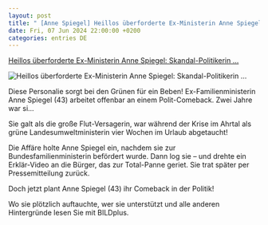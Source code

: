 ```yaml
---
layout: post
title: " [Anne Spiegel] Heillos überforderte Ex-Ministerin Anne Spiegel: Skandal-Politikerin ..."
date: Fri, 07 Jun 2024 22:00:00 +0200
categories: entries DE
---
```

[Heillos überforderte Ex-Ministerin Anne Spiegel: Skandal-Politikerin ...](https://www.bild.de/politik/inland/heillos-ueberforderte-ex-ministerin-anne-spiegel-skandal-politikerin-plant-comeback-6662c78545ebfd355dc9711f)

![Heillos überforderte Ex-Ministerin Anne Spiegel: Skandal-Politikerin ...](https://images.bild.de/6662c78545ebfd355dc9711f/60c14a04b7d26aec147ff426752d25f0,5ccccee2?w=1280)

Diese Personalie sorgt bei den Grünen für ein Beben! Ex-Familienministerin Anne Spiegel (43) arbeitet offenbar an einem Polit-Comeback. Zwei Jahre war si...

Sie galt als die große Flut-Versagerin, war während der Krise im Ahrtal als grüne Landesumweltministerin vier Wochen im Urlaub abgetaucht!

Die Affäre holte Anne Spiegel ein, nachdem sie zur Bundesfamilienministerin befördert wurde. Dann log sie – und drehte ein Erklär-Video an die Bürger, das zur Total-Panne geriet. Sie trat später per Pressemitteilung zurück.

Doch jetzt plant Anne Spiegel (43) ihr Comeback in der Politik!

Wo sie plötzlich auftauchte, wer sie unterstützt und alle anderen Hintergründe lesen Sie mit BILDplus.

